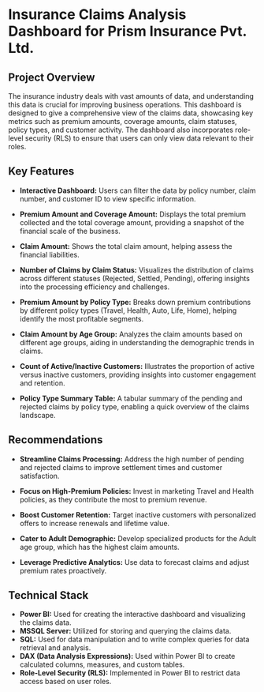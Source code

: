 # Insurance Claims Analysis Dashboard for Prism Insurance Pvt. Ltd.

## Project Overview

The insurance industry deals with vast amounts of data, and understanding this data is crucial for improving business operations. This dashboard is designed to give a comprehensive view of the claims data, showcasing key metrics such as premium amounts, coverage amounts, claim statuses, policy types, and customer activity. The dashboard also incorporates role-level security (RLS) to ensure that users can only view data relevant to their roles.

## Key Features
- **Interactive Dashboard:** Users can filter the data by policy number, claim number, and customer ID to view specific information.

- **Premium Amount and Coverage Amount:** Displays the total premium collected and the total coverage amount, providing a snapshot of the financial scale of the business.

- **Claim Amount:** Shows the total claim amount, helping assess the financial liabilities.

- **Number of Claims by Claim Status:** Visualizes the distribution of claims across different statuses (Rejected, Settled, Pending), offering insights into the processing efficiency and challenges.

- **Premium Amount by Policy Type:** Breaks down premium contributions by different policy types (Travel, Health, Auto, Life, Home), helping identify the most profitable segments.

- **Claim Amount by Age Group:** Analyzes the claim amounts based on different age groups, aiding in understanding the demographic trends in claims.

- **Count of Active/Inactive Customers:** Illustrates the proportion of active versus inactive customers, providing insights into customer engagement and retention.

- **Policy Type Summary Table:** A tabular summary of the pending and rejected claims by policy type, enabling a quick overview of the claims landscape.

## Recommendations

- **Streamline Claims Processing:** Address the high number of pending and rejected claims to improve settlement times and customer satisfaction.

- **Focus on High-Premium Policies:** Invest in marketing Travel and Health policies, as they contribute the most to premium revenue.

- **Boost Customer Retention:** Target inactive customers with personalized offers to increase renewals and lifetime value.

- **Cater to Adult Demographic:** Develop specialized products for the Adult age group, which has the highest claim amounts.

- **Leverage Predictive Analytics:** Use data to forecast claims and adjust premium rates proactively.

## Technical Stack 

- **Power BI:** Used for creating the interactive dashboard and visualizing the claims data.
- **MSSQL Server:** Utilized for storing and querying the claims data.
- **SQL:** Used for data manipulation and to write complex queries for data retrieval and analysis.
- **DAX (Data Analysis Expressions):** Used within Power BI to create calculated columns, measures, and custom tables.
- **Role-Level Security (RLS):** Implemented in Power BI to restrict data access based on user roles.

